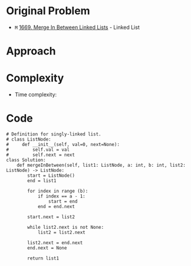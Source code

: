 # Original Problem
<!-- Describe your first thoughts on how to solve this problem. -->
* `M` [1669. Merge In Between Linked Lists](https://leetcode.com/problems/merge-in-between-linked-lists/) - Linked List

# Approach
<!-- Describe your approach to solving the problem. -->

# Complexity
- Time complexity:
<!-- Add your time complexity here, e.g. $$O(n)$$ -->

<!-- Add your space complexity here, e.g. $$O(n)$$ -->


# Code

```python3
# Definition for singly-linked list.
# class ListNode:
#     def __init__(self, val=0, next=None):
#         self.val = val
#         self.next = next
class Solution:
    def mergeInBetween(self, list1: ListNode, a: int, b: int, list2: ListNode) -> ListNode:
        start = ListNode()
        end = list1

        for index in range (b):
            if index == a - 1:
                start = end
            end = end.next

        start.next = list2

        while list2.next is not None:
            list2 = list2.next
        
        list2.next = end.next
        end.next = None
        
        return list1
```
